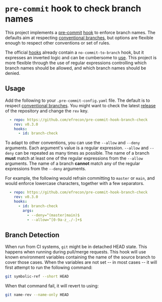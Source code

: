 # `pre-commit` hook to check branch names

This project implements a [pre-commit] [hook] to enforce branch names.
The defaults aim at respecting [conventional branches][cb],
but options are flexible enough to respect other conventions or set of rules.

The official [hooks][official] already contain a `no-commit-to-branch` hook,
but it expresses an inverted logic and can be cumbersome to [use].
This project is more flexible through the use of regular expressions controlling which branch names should be allowed,
and which branch names should be denied.

  [pre-commit]: https://pre-commit.com/
  [hook]: ./.pre-commit-hooks.yaml
  [cb]: https://conventional-branch.github.io/
  [official]: https://github.com/pre-commit/pre-commit-hooks
  [use]: https://github.com/pre-commit/pre-commit/issues/1034

## Usage

Add the following to your `.pre-commit-config.yaml` file.
The default is to respect [conventional branches][cb].
You might want to check the latest [release] of the repository and change the `rev` key.

```yaml
  - repo: https://github.com/efrecon/pre-commit-hook-branch-check
    rev: v0.3.0
    hooks:
      - id: branch-check
```

  [release]: https://github.com/efrecon/pre-commit-branch-check/releases

To adapt to other conventions, you can use the `--allow` and `--deny` arguments.
Each argument's value is a regular expression.
`--allow` and `--deny` can be repeated as many times as possible.
The name of a branch **must** match at least one of the regular expressions from the `--allow` arguments.
The name of a branch **cannot** match any of the regular expressions from the `--deny` arguments.

For example, the following would refrain committing to `master` or `main`,
and would enforce lowercase characters, together with a few separators.

```yaml
  - repo: https://github.com/efrecon/pre-commit-hook-branch-check
    rev: v0.3.0
    hooks:
      - id: branch-check
        args:
          - --deny=^(master|main)$
          - --allow=^[0-9a-z_./-]+$
```

## Branch Detection

When run from CI systems, `git` might be in detached HEAD state.
This happens when running during pull/merge requests.
This hook will use known environment variables containing the name of the source branch to cover those cases.
When the variables are not set -- in most cases -- it will first attempt to run the following command:

```bash
git symbolic-ref --short HEAD
```

When that command fail, it will revert to using:

```bash
git name-rev --name-only HEAD
```
